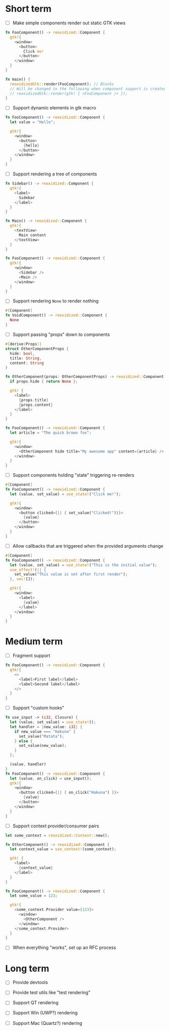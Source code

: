 # Short term
- [ ] Make simple components render out static GTK views
```rust
fn FooComponent() -> reoxidized::Component {
  gtk!{
    <window>
      <button>
        Click me!
      </button>
    </window>
  }
}

fn main() {
  reoxidizedGtk::render(FooComponent); // Blocks
  // Will be changed to the following when component support is created
  // reoxidizedGtk::render(gtk! { <FooComponent /> });
}
```

- [ ] Support dynamic elements in gtk macro
```rust
fn FooComponent() -> reoxidized::Component {
  let value = "Hello";

  gtk!{
    <window>
      <button>
        {hello}
      </button>
    </window>
  }
}
```

- [ ] Support rendering a tree of components
```rust
fn Sidebar() -> reoxidized::Component {
  gtk!{
    <label>
      Sidebar
    </label>
  }
}

fn Main() -> reoxidized::Component {
  gtk!{
    <textView>
      Main content
    </textView>
  }
}

fn FooComponent() -> reoxidized::Component {
  gtk!{
    <window>
      <Sidebar />
      <Main />
    </window>
  }
}
```

- [ ] Support rendering `None` to render nothing
```rust
#[Component]
fn VoidComponent() -> reoxidized::Component {
  None
}
```

- [ ] Support passing "props" down to components
```rust
#[derive(Props)]
struct OtherComponentProps {
  hide: bool,
  title: String,
  content: String
}

fn OtherComponent(props: OtherComponentProps) -> reoxidized::Component {
  if props.hide { return None };

  gtk! {
    <label>
      {props.title}
      {props.content}
    </label>
  }
}

fn FooComponent() -> reoxidized::Component {
  let article = "The quick brown fox";

  gtk!{
    <window>
      <OtherComponent hide title="My awesome app" content={article} />
    </window>
  }
}
```

- [ ] Support components holding "state" triggering re-renders
```rust
#[Component]
fn FooComponent() -> reoxidized::Component {
  let (value, set_value) = use_state!("Click me!");

  gtk!{
    <window>
      <button clicked={|| { set_value("Clicked!")}}>
        {value}
      </button>
    </window>
  }
}
```

- [ ] Allow callbacks that are triggered when the provided arguments change
```rust
#[Component]
fn FooComponent() -> reoxidized::Component {
  let (value, set_value) = use_state!("This is the initial value");
  use_effect!(|| {
    set_value("This value is set after first render");
  }, vec![]);

  gtk!{
    <window>
      <label>
        {value}
      </label>
    </window>
  }
}
```

# Medium term
- [ ] Fragment support
```rust
fn FooComponent() -> reoxidized::Component {
  gtk!{
    <>
      <label>First label</label>
      <label>Second label</label>
    </>
  }
}
```

- [ ] Support "custom hooks"
```rust
fn use_input -> (i32, Closure) {
  let (value, set_value) = use_state!();
  let handler = |new_value: i32| {
    if new_value === "Hakuna" {
      set_value("Matata");
    } else {
      set_value(new_value);
    }
  };

  (value, handler)
}
fn FooComponent() -> reoxidized::Component {
  let (value, on_click) = use_input();
  gtk!{
    <window>
      <button clicked={|| { on_click("Hakuna") }}>
        {value}
      </button>
    </window>
  }
}
```

- [ ] Support context provider/consumer pairs
```rust
let some_context = reoxidized::Context::new();

fn OtherComponent() -> reoxidized::Component {
  let context_value = use_context!(some_context);

  gtk! {
    <label>
      {context_value}
    </label>
  }
}

fn FooComponent() -> reoxidized::Component {
  let some_value = 123;

  gtk!{
    <some_context.Provider value={123}>
      <window>
        <OtherComponent />
      </window>
    </some_context.Provider>
  }
}
```

- [ ] When everything "works", set up an RFC process

# Long term
- [ ] Provide devtools
- [ ] Provide test utils like "test rendering"
- [ ] Support QT rendering
- [ ] Support Win (UWP?) rendering
- [ ] Support Mac (Quartz?) rendering

